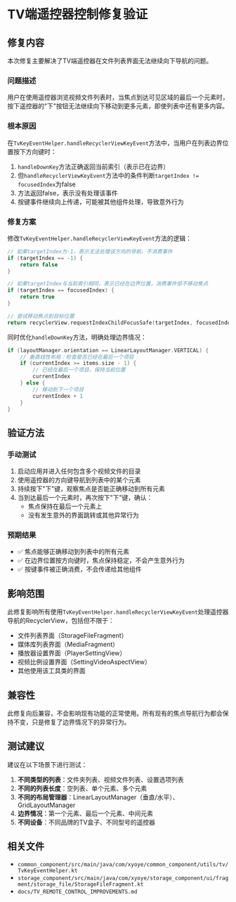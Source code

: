 # TV端遥控器控制修复验证

## 修复内容

本次修复主要解决了TV端遥控器在文件列表界面无法继续向下导航的问题。

### 问题描述

用户在使用遥控器浏览视频文件列表时，当焦点到达可见区域的最后一个元素时，按下遥控器的"下"按钮无法继续向下移动到更多元素，即使列表中还有更多内容。

### 根本原因

在`TvKeyEventHelper.handleRecyclerViewKeyEvent`方法中，当用户在列表边界位置按下方向键时：

1. `handleDownKey`方法正确返回当前索引（表示已在边界）
2. 但`handleRecyclerViewKeyEvent`方法中的条件判断`targetIndex != focusedIndex`为false
3. 方法返回false，表示没有处理该事件
4. 按键事件继续向上传递，可能被其他组件处理，导致意外行为

### 修复方案

修改`TvKeyEventHelper.handleRecyclerViewKeyEvent`方法的逻辑：

```kotlin
// 如果targetIndex为-1，表示无法处理该方向的导航，不消费事件
if (targetIndex == -1) {
    return false
}

// 如果targetIndex与当前索引相同，表示已经在边界位置，消费事件但不移动焦点
if (targetIndex == focusedIndex) {
    return true
}

// 尝试移动焦点到目标位置
return recyclerView.requestIndexChildFocusSafe(targetIndex, focusedIndex)
```

同时优化`handleDownKey`方法，明确处理边界情况：

```kotlin
if (layoutManager.orientation == LinearLayoutManager.VERTICAL) {
    // 垂直线性布局：检查是否已经在最后一个项目
    if (currentIndex >= items.size - 1) {
        // 已经在最后一个项目，保持当前位置
        currentIndex
    } else {
        // 移动到下一个项目
        currentIndex + 1
    }
}
```

## 验证方法

### 手动测试

1. 启动应用并进入任何包含多个视频文件的目录
2. 使用遥控器的方向键导航到列表中的某个元素
3. 持续按下"下"键，观察焦点是否能正确移动到所有元素
4. 当到达最后一个元素时，再次按下"下"键，确认：
   - 焦点保持在最后一个元素上
   - 没有发生意外的界面跳转或其他异常行为

### 预期结果

- ✅ 焦点能够正确移动到列表中的所有元素
- ✅ 在边界位置按方向键时，焦点保持稳定，不会产生意外行为
- ✅ 按键事件被正确消费，不会传递给其他组件

## 影响范围

此修复影响所有使用`TvKeyEventHelper.handleRecyclerViewKeyEvent`处理遥控器导航的RecyclerView，包括但不限于：

- 文件列表界面（StorageFileFragment）
- 媒体库列表界面（MediaFragment）
- 播放器设置界面（PlayerSettingView）
- 视频比例设置界面（SettingVideoAspectView）
- 其他使用该工具类的界面

## 兼容性

此修复向后兼容，不会影响现有功能的正常使用。所有现有的焦点导航行为都会保持不变，只是修复了边界情况下的异常行为。

## 测试建议

建议在以下场景下进行测试：

1. **不同类型的列表**：文件夹列表、视频文件列表、设置选项列表
2. **不同的列表长度**：空列表、单个元素、多个元素
3. **不同的布局管理器**：LinearLayoutManager（垂直/水平）、GridLayoutManager
4. **边界情况**：第一个元素、最后一个元素、中间元素
5. **不同设备**：不同品牌的TV盒子、不同型号的遥控器

## 相关文件

- `common_component/src/main/java/com/xyoye/common_component/utils/tv/TvKeyEventHelper.kt`
- `storage_component/src/main/java/com/xyoye/storage_component/ui/fragment/storage_file/StorageFileFragment.kt`
- `docs/TV_REMOTE_CONTROL_IMPROVEMENTS.md`
